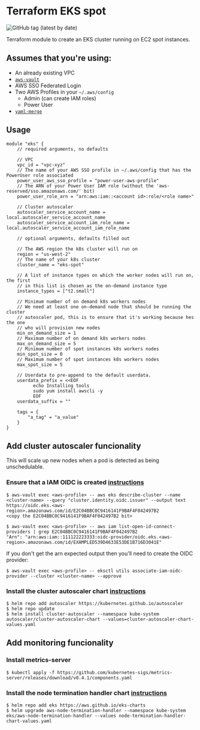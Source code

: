 # Terraform EKS spot

<!-- [![Help Contribute to Open Source](https://www.codetriage.com/terraform-aws-modules/terraform-aws-vpc/badges/users.svg)](https://www.codetriage.com/terraform-aws-modules/terraform-aws-vpc) -->
![GitHub tag (latest by date)](https://img.shields.io/github/v/tag/lrascao/terraform-eks-spot)

Terraform module to create an EKS cluster running on EC2 spot instances.

## Assumes that you're using:

* An already existing VPC
* [`aws-vault`](https://github.com/99designs/aws-vault)
* AWS SSO Federated Login
* Two AWS Profiles in your `~/.aws/config`
    * Admin (can create IAM roles)
    * Power User
* [`yaml-merge`](github.com/alexlafroscia/yaml-merge)

## Usage


```hcl
module "eks" {
    // required arguments, no defaults

    // VPC
    vpc_id = "vpc-xyz"
    // The name of your AWS SSO profile in ~/.aws/config that has the PowerUser role associated
    power_user_aws_sso_profile = "power-user-aws-profile"
    // The ARN of your Power User IAM role (without the 'aws-reserved/sso.amazonaws.com/' bit)
    power_user_role_arn = "arn:aws:iam::<account id>:role/<role name>"

    // Cluster autoscaler
    autoscaler_service_account_name = local.autoscaler_service_account_name
    autoscaler_service_account_iam_role_name = local.autoscaler_service_account_iam_role_name

    // optional arguments, defaults filled out

    // The AWS region the k8s cluster will run on
    region = "us-west-2"
    // The name of your k8s cluster
    cluster_name = "eks-spot"

    // A list of instance types on which the worker nodes will run on, the first
    // in this list is chosen as the on-demand instance type
    instance_types = ["t2.small"]

    // Minimum number of on demand k8s workers nodes
    // We need at least one on-demand node that should be running the cluster
    // autoscaler pod, this is to ensure that it's working because hes the one
    // who will provision new nodes
    min_on_demand_size = 1
    // Maximum number of on demand k8s workers nodes
    max_on_demand_size = 5
    // Minimum number of spot instances k8s workers nodes
    min_spot_size = 0
    // Maximum number of spot instances k8s workers nodes
    max_spot_size = 5

    // Userdata to pre-append to the default userdata.
    userdata_prefix = <<EOF
          echo Installing tools
          sudo yum install awscli -y
          EOF
    userdata_suffix = ""

    tags = {
        "a_tag" = "a_value"
    }
}
```

## Add cluster autoscaler funcionality

This will scale up new nodes when a pod is detected as being unschedulable.

### Ensure that a IAM OIDC is created [instructions](https://docs.aws.amazon.com/eks/latest/userguide/enable-iam-roles-for-service-accounts.html)

```
$ aws-vault exec <aws-profile> -- aws eks describe-cluster --name <cluster-name> --query "cluster.identity.oidc.issuer" --output text
https://oidc.eks.<aws-region>.amazonaws.com/id/E2C04BBC0C9416141F9BAF4F042497B2
<copy the E2C04BBC0C9416141F9BAF4F042497B2 bit>

$ aws-vault exec <aws-profile> -- aws iam list-open-id-connect-providers | grep E2C04BBC0C9416141F9BAF4F042497B2
"Arn": "arn:aws:iam::111122223333:oidc-provider/oidc.eks.<aws-region>.amazonaws.com/id/EXAMPLED539D4633E53DE1B716D3041E"
```

If you don't get the arn expected output then you'll need to create the OIDC provider:

```
$ aws-vault exec <aws-profile> -- eksctl utils associate-iam-oidc-provider --cluster <cluster-name> --approve
```

### Install the cluster autoscaler chart [instructions](https://github.com/terraform-aws-modules/terraform-aws-eks/tree/v14.0.0/examples/irsa)

```
$ helm repo add autoscaler https://kubernetes.github.io/autoscaler
$ helm repo update
$ helm install cluster-autoscaler --namespace kube-system autoscaler/cluster-autoscaler-chart --values=cluster-autoscaler-chart-values.yaml
```

## Add monitoring funcionality

### Install metrics-server

```
$ kubectl apply -f https://github.com/kubernetes-sigs/metrics-server/releases/download/v0.4.1/components.yaml
```

### Install the node termination handler chart [instructions](https://github.com/aws/aws-node-termination-handler)

```
$ helm repo add eks https://aws.github.io/eks-charts
$ helm upgrade aws-node-termination-handler --namespace kube-system eks/aws-node-termination-handler --values node-termination-handler-chart-values.yaml
```
